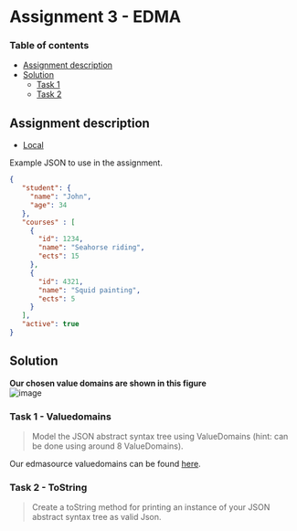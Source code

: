 # Assignment 3 - EDMA

### Table of contents

- [Assignment description](#assignment-description)
- [Solution](#solution)
  * [Task 1](#task-1---valuedomains)
  * [Task 2](#task-2---tostring)



## Assignment description
- [Local](https://github.com/Hold-Krykke-BA/DBD/blob/main/Assignment3/Assignment3.pdf)  
  
Example JSON to use in the assignment. 
```JSON
{
   "student": {
     "name": "John",
     "age": 34
   },
   "courses" : [
     {
       "id": 1234,
       "name": "Seahorse riding",
       "ects": 15
     },
     {
       "id": 4321,
       "name": "Squid painting",
       "ects": 5
     }
   ],
   "active": true
}

```

## Solution
**Our chosen value domains are shown in this figure**  
![image](https://user-images.githubusercontent.com/35559774/113520834-1bdc7d80-9596-11eb-98ee-1cc3a4912ad2.png)



### Task 1 - Valuedomains
> Model the JSON abstract syntax tree using ValueDomains (hint: can be done using around 8 ValueDomains).

Our edmasource valuedomains can be found [here](https://github.com/Hold-Krykke-BA/DBD/blob/main/Assignment3/edmasrc/assignment.edma).  
  
### Task 2 - ToString
> Create a toString method for printing an instance of your JSON abstract syntax tree as valid Json.
